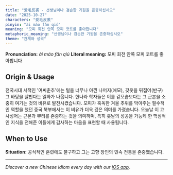 ```yaml
---
title: "爱毛反裘 - 선생님이나 겸손한 기원을 존중하십시오"
date: "2025-10-27"
characters: "爱毛反裘"
pinyin: "ài máo fǎn qiú"
meaning: "모피 회전 안쪽 모피 코트를 좋아합니다"
metaphoric_meaning: "선생님이나 겸손한 기원을 존중하십시오"
theme: "관계와 성격"
---
```


**Pronunciation:** *ài máo fǎn qiú*
**Literal meaning:** 모피 회전 안쪽 모피 코트를 좋아합니다

## Origin & Usage

전국시대 서적인 '여씨춘추'에는 털을 너무나 아낀 나머지(애모), 갖옷을 뒤집어(반구) 그 바탕을 살핀다는 일화가 나옵니다. 한나라 학자들은 이를 겉모습보다는 그 근본을 소중히 여기는 것의 비유로 발전시켰습니다. 모피가 혹독한 겨울 추위를 막아주는 필수적인 역할을 했던 중국 북부에서는 이 비유가 더욱 깊은 의미를 가졌습니다. 오늘날 이 고사성어는 근본과 뿌리를 존중하는 것을 의미하며, 특히 훗날의 성공을 가능케 한 핵심적인 지식을 전해준 이들에게 감사하는 마음을 표현할 때 사용됩니다.

## When to Use

**Situation:** 공식적인 훈련에도 불구하고 그는 고향 장인의 민속 전통을 존중했습니다.

---

*Discover a new Chinese idiom every day with our [iOS app](https://apps.apple.com/us/app/daily-chinese-idioms/id6740611324).*
